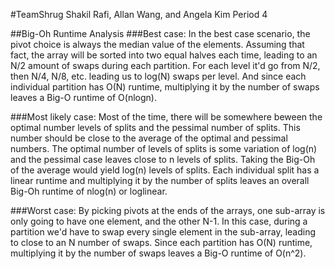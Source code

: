 #TeamShrug
Shakil Rafi, Allan Wang, and Angela Kim
Period 4

##Big-Oh Runtime Analysis
###Best case:
In the best case scenario, the pivot choice is always the median value of the elements. Assuming that fact, the array will be sorted into two equal halves each time, leading to an N/2 amount of swaps during each partition. For each level it'd go from N/2, then N/4, N/8, etc. leading us to log(N) swaps per level. And since each individual partition has O(N) runtime, multiplying it by the number of swaps leaves a Big-O runtime of O(nlogn).


###Most likely case:
Most of the time, there will be somewhere beween the optimal number levels of splits and the pessimal number of splits. This number should be close to the average of the optimal and pessimal numbers. The optimal number of levels of splits is some variation of log(n) and the pessimal case leaves close to n levels of splits. Taking the Big-Oh of the average would yield log(n) levels of splits. Each individual split has a linear runtime and multiplying it by the number of splits leaves an overall Big-Oh runtime of nlog(n) or loglinear.

###Worst case:
By picking pivots at the ends of the arrays, one sub-array is only going to have one element, and the other N-1. In this case, during a partition we'd have to swap every single element in the sub-array, leading to close to an N number of swaps. Since each partition has O(N) runtime, multiplying it by the number of swaps leaves a Big-O runtime of O(n^2).


